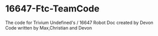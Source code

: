 # 16647-Ftc-TeamCode
The code for Trivium Undefined's / 16647 Robot
Doc created by Devon
Code written by Max,Christian and Devon
